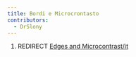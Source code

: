```yaml
---
title: Bordi e Microcrontasto
contributors:
  - DrSlony
---
```


1.  REDIRECT [Edges and
    Microcontrast/it](Edges_and_Microcontrast/it.md)
